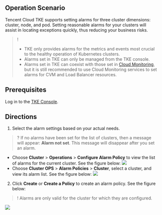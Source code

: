 ## Operation Scenario
Tencent Cloud TKE supports setting alarms for three cluster dimensions: cluster, node, and pod. Setting reasonable alarms for your clusters will assist in locating exceptions quickly, thus reducing your business risks.
>!
> - TKE only provides alarms for the metrics and events most crucial to the healthy operation of Kubernetes clusters.
> - Alarms set in TKE can only be managed from the TKE console.
> - Alarms set in TKE can coexist with those set in [Cloud Monitoring](https://console.cloud.tencent.com/monitor/overview), but it is still recommended to use Cloud Monitoring services to set alarms for CVM and Load Balancer resources.

## Prerequisites

Log in to the [TKE Console](https://console.cloud.tencent.com/tke2).

## Directions 

1. Select the alarm settings based on your actual needs.
 >? If no alarms have been set for the list of clusters, then a message will appear: **Alarm not set**. This message will disappear after you set an alarm.

 - Choose **Cluster** > **Operations** > **Configure Alarm Policy** to view the list of alarms for the current cluster. See the figure below:
![](https://main.qcloudimg.com/raw/1b164e1f17b0fc1b06eb2251b35e4a8b.png)
 - Choose **Cluster OPS** > **Alarm Policies** > **Cluster**, select a cluster, and view its alarm list. See the figure below:
![](https://main.qcloudimg.com/raw/aac05a04f5651d934c25d300816a0701.png)
2. Click **Create** or **Create a Policy** to create an alarm policy. See the figure below:
>! Alarms are only valid for the cluster for which they are configured.

![](https://main.qcloudimg.com/raw/a84350464b6bfc13b186f449d4f28979.png)

